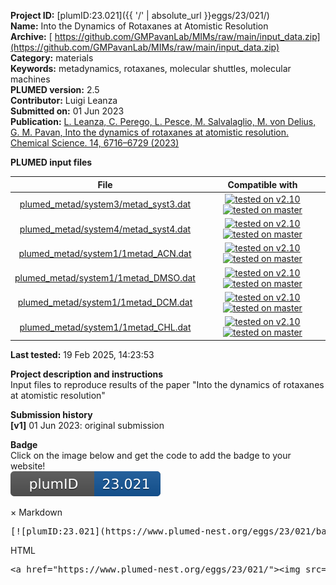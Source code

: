 **Project ID:** [plumID:23.021]({{ '/' | absolute_url }}eggs/23/021/)  
**Name:**  Into the Dynamics of Rotaxanes at Atomistic Resolution  
**Archive:** [ https://github.com/GMPavanLab/MIMs/raw/main/input_data.zip](https://github.com/GMPavanLab/MIMs/raw/main/input_data.zip)  
**Category:**  materials  
**Keywords:**  metadynamics, rotaxanes, molecular shuttles, molecular machines  
**PLUMED version:**  2.5  
**Contributor:**  Luigi Leanza  
**Submitted on:** 01 Jun 2023  
**Publication:** [L. Leanza, C. Perego, L. Pesce, M. Salvalaglio, M. von Delius, G. M. Pavan, Into the dynamics of rotaxanes at atomistic resolution. Chemical Science. 14, 6716–6729 (2023)](http://dx.doi.org/10.1039/D3SC01593A)  
  
**PLUMED input files**  
  
| File     | Compatible with |  
|:--------:|:--------:|  
| [plumed_metad/system3/metad_syst3.dat](./data/plumed_metad/system3/metad_syst3.dat.md) |  [![tested on v2.10](https://img.shields.io/badge/v2.10-passing-green.svg)](data/plumed_metad/system3/metad_syst3.dat.plumed.stderr) [![tested on master](https://img.shields.io/badge/master-passing-green.svg)](data/plumed_metad/system3/metad_syst3.dat.plumed_master.stderr) |  
| [plumed_metad/system4/metad_syst4.dat](./data/plumed_metad/system4/metad_syst4.dat.md) |  [![tested on v2.10](https://img.shields.io/badge/v2.10-passing-green.svg)](data/plumed_metad/system4/metad_syst4.dat.plumed.stderr) [![tested on master](https://img.shields.io/badge/master-passing-green.svg)](data/plumed_metad/system4/metad_syst4.dat.plumed_master.stderr) |  
| [plumed_metad/system1/1metad_ACN.dat](./data/plumed_metad/system1/1metad_ACN.dat.md) |  [![tested on v2.10](https://img.shields.io/badge/v2.10-passing-green.svg)](data/plumed_metad/system1/1metad_ACN.dat.plumed.stderr) [![tested on master](https://img.shields.io/badge/master-passing-green.svg)](data/plumed_metad/system1/1metad_ACN.dat.plumed_master.stderr) |  
| [plumed_metad/system1/1metad_DMSO.dat](./data/plumed_metad/system1/1metad_DMSO.dat.md) |  [![tested on v2.10](https://img.shields.io/badge/v2.10-passing-green.svg)](data/plumed_metad/system1/1metad_DMSO.dat.plumed.stderr) [![tested on master](https://img.shields.io/badge/master-passing-green.svg)](data/plumed_metad/system1/1metad_DMSO.dat.plumed_master.stderr) |  
| [plumed_metad/system1/1metad_DCM.dat](./data/plumed_metad/system1/1metad_DCM.dat.md) |  [![tested on v2.10](https://img.shields.io/badge/v2.10-passing-green.svg)](data/plumed_metad/system1/1metad_DCM.dat.plumed.stderr) [![tested on master](https://img.shields.io/badge/master-passing-green.svg)](data/plumed_metad/system1/1metad_DCM.dat.plumed_master.stderr) |  
| [plumed_metad/system1/1metad_CHL.dat](./data/plumed_metad/system1/1metad_CHL.dat.md) |  [![tested on v2.10](https://img.shields.io/badge/v2.10-passing-green.svg)](data/plumed_metad/system1/1metad_CHL.dat.plumed.stderr) [![tested on master](https://img.shields.io/badge/master-passing-green.svg)](data/plumed_metad/system1/1metad_CHL.dat.plumed_master.stderr) |  
  
**Last tested:**  19 Feb 2025, 14:23:53
  
**Project description and instructions**  
Input files to reproduce results of the paper "Into the dynamics of rotaxanes at atomistic resolution"
  
**Submission history**  
**[v1]** 01 Jun 2023: original submission  
  
**Badge**  
Click on the image below and get the code to add the badge to your website!  
<img src="./badge.svg" alt="plumeDnest:23.021" id="myBtn" class="badge">
<div id="myModal" class="modal">
  <div class="modal-content">
    <span class="close">&times;</span>
    Markdown<pre>[![plumID:23.021](https://www.plumed-nest.org/eggs/23/021/badge.svg)](https://www.plumed-nest.org/eggs/23/021/)</pre>
    HTML<pre>&lt;a href="https://www.plumed-nest.org/eggs/23/021/"&gt;&lt;img src="https://www.plumed-nest.org/eggs/23/021/badge.svg" alt="plumID:23.021"&gt;&lt;/a&gt;</pre>
  </div>
</div>
